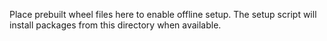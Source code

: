 Place prebuilt wheel files here to enable offline setup.
The setup script will install packages from this directory when available.
